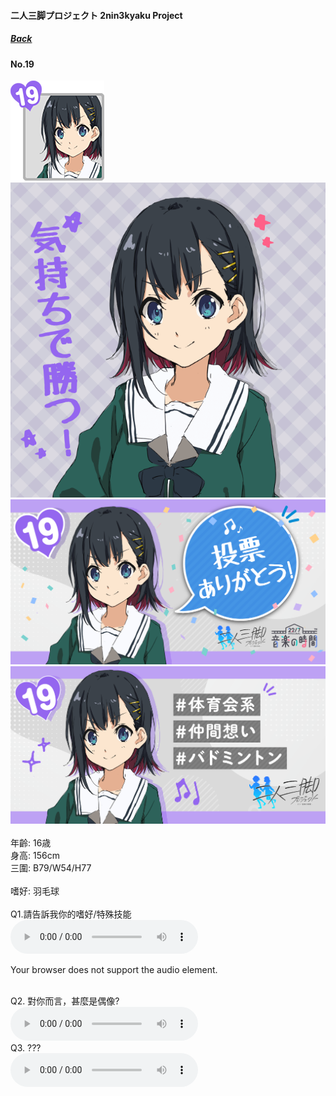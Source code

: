 #### 二人三脚プロジェクト 2nin3kyaku Project
##### [Back](2nin3kyaku_List.md)

#### No.19
<img src="../../../Img/Nanaon/2nin3kyaku/19/19_thumb.png"><br>
<img src="../../../Img/Nanaon/2nin3kyaku/19/19_main.png"><br>
<img src="../../../Img/Nanaon/2nin3kyaku/19/19_thanks.png"><br>
<img src="../../../Img/Nanaon/2nin3kyaku/19/19_desc.png"><br>
<br>
年齡: 16歳<br>
身高: 156cm<br>
三圍: B79/W54/H77<br>
<br>
嗜好: 羽毛球<br>
<br>
Q1.請告訴我你的嗜好/特殊技能<br>
<audio controls="controls">
  <source type="audio/mp3" src="../../../Resources/2nin3kyaku/No19_voice_1.mp3"></source>
  <p>Your browser does not support the audio element.</p>
</audio><br>
Q2. 對你而言，甚麼是偶像? <br>
<audio controls="controls">
  <source type="audio/mp3" src="../../../Resources/2nin3kyaku/No19_voice_2.mp3"></source>
  <p>Your browser does not support the audio element.</p>
</audio><br>
Q3. ??? <br>
<audio controls="controls">
  <source type="audio/mp3" src="../../../Resources/2nin3kyaku/No19_voice_3.mp3"></source>
  <p>Your browser does not support the audio element.</p>
</audio><br>